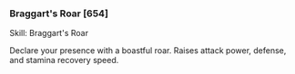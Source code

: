 ### Braggart's Roar [654]

Skill: Braggart's Roar

Declare your presence with a boastful roar. Raises attack power, defense, and stamina recovery speed.
